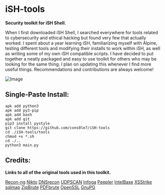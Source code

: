 # iSH-tools
**Security toolkit for iSH Shell.**

When I first downloaded iSH Shell, I searched everywhere for tools related to cybersecurity and ethical hacking but found very few that actually worked. I spent about a year learning iSH, familiarizing myself with Alpine, testing different tools and modifying their installs to work within iSH, as well as  writing some of my own iSH compatible scripts. I have decided to put together a neatly packaged and easy to use toolkit for others who may be looking for the same thing. I plan on updating this whenever I find more useful things. Recommendations and contributions are always welcome!

![Image](https://github.com/user-attachments/assets/cd5c653c-e553-4ae8-941a-a7705195edf1) 

## Single-Paste Install: 
```
apk add python3 
apk add py3-pip 
apk add bash
apk add git 
pip3 install pystyle 
git clone https://github.com/cons0le7/iSH-tools
cd ./iSH-tools/tools
chmod +x *.sh
cd ./.. 
python3 main.py
```
## Credits: 
**Links to all of the original tools used in this toolkit.**

[Recon-ng](https://github.com/lanmaster53/recon-ng)
[Nikto](https://github.com/sullo/nikto)
[DNSrecon](https://github.com/darkoperator/dnsrecon) 
[UDPSCAN](https://github.com/cons0le7/UDPSCAN) 
[Infoga](https://github.com/The404Hacking/Infoga)
[Peepler](https://github.com/scarlmao/peepler)
[IntelBase](https://github.com/cons0le7/IntelBase-CLI) 
[XSStrike](https://github.com/s0md3v/XSStrike) 
[sqlmap](https://github.com/sqlmapproject/sqlmap) 
[ZipBrute](https://github.com/midwestcoder2020/FileBruteforcers)
[PDFbrute](https://github.com/midwestcoder2020/FileBruteforcers) 
[OpenSSL](http://openssl-library.org) 
[GnuPG](https://gnupg.org)
